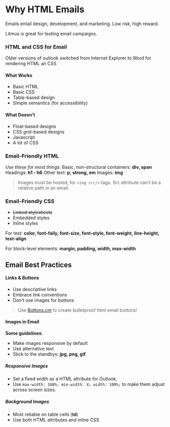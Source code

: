 # Why HTML Emails

Emails entail design, development, and marketing. Low risk, high reward.

Litmus is great for testing email campaigns.

### HTML and CSS for Email

Older versions of outlook switched from Internet Explorer to Word for rendering HTML an CSS

#### What Works

- Basic HTML
- Basic CSS
- Table-based design
- Simple semantics (for accessibility)

#### What Doesn't

- Float-based designs
- CSS grid-based designs
- Javascript
- A lot of CSS

### Email-Friendly HTML

_Use these for most things_:
Basic, non-structural containers: **div, span**
Headings: **h1 - h6**
Other text: **p, strong, em**
Images: **img**

> Images must be hosted, for `<img src/>` tags. Src attribute can't be a relative path in an email.

### Email-Friendly CSS

- ~~Linked stylesheets~~
- Embedded styles
- Inline styles

For text:
**color, font-faily, font-size, font-style, font-weight, line-height, text-align**

For block-level elements:
**margin, padding, width, max-width**

## Email Best Practices

#### Links & Buttons

- Use descriptive links
- Embrace link conventions
- Don't use images for buttons

> Use [Buttons.cm](https://buttons.cm/) to create bulletproof html email buttons!

#### Images in Email

**Some guidelines**:

- Make images responsive by default
- Use alternative text
- Stick to the standbys: **jpg, png, gif**

##### Responsive Images

- Set a fixed width as a HTML attribute for Outlook.
- Use `max-width: 100%; min-width: X; width: 100%;` to make them adjust across screen sizes.

##### Background Images

- Most reliable on table cells (**td**)
- Use both HTML attributes and inline CSS
